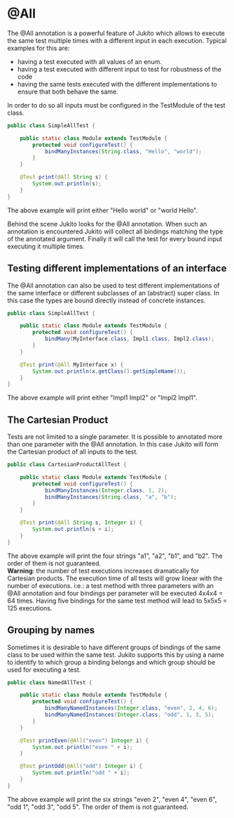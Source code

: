 # \@All

The @All annotation is a powerful feature of Jukito which allows to execute the same test multiple times with a different input in each execution.
Typical examples for this are:
* having a test executed with all values of an enum.
* having a test executed with different input to test for robustness of the code
* having the same tests executed with the different implementations to ensure that both behave the same.

In order to do so all inputs must be configured in the TestModule of the test class.

```java
public class SimpleAllTest {

    public static class Module extends TestModule {
        protected void configureTest() {
            bindManyInstances(String.class, "Hello", "world");
        }
    }

    @Test print(@All String s) {
        System.out.println(s);
    }
}
```

The above example will print either "Hello world" or "world Hello".

Behind the scene Jukito looks for the @All annotation. When such an annotation is encountered Jukito will collect all bindings matching the type of the annotated argument.
Finally it will call the test for every bound input executing it multiple times.


## Testing different implementations of an interface
The @All annotation can also be used to test different implementations of the same interface or different subclasses of an (abstract) super class.
In this case the types are bound directly instead of concrete instances.

```java
public class SimpleAllTest {

    public static class Module extends TestModule {
        protected void configureTest() {
            bindMany(MyInterface.class, Impl1.class, Impl2.class);
        }
    }

    @Test print(@All MyInterface x) {
        System.out.println(x.getClass().getSimpleName());
    }
}
```

The above example will print either "Impl1 Impl2" or "Impl2 Impl1".


## The Cartesian Product
Tests are not limited to a single parameter. It is possible to annotated more than one parameter with the @All annotation. In this case Jukito will form the Cartesian product of all inputs to the test.

```java
public class CartesianProductAllTest {

    public static class Module extends TestModule {
        protected void configureTest() {
            bindManyInstances(Integer.class, 1, 2);
            bindManyInstances(String.class, "a", "b");
        }
    }

    @Test print(@All String s, Integer i) {
        System.out.println(s + i);
    }
}
```

The above example will print the four strings "a1", "a2", "b1", and "b2". The order of them is not guaranteed.  
**Warning**: the number of test executions increases dramatically for Cartesian products. The execution time of all tests will grow linear with the number of executions.
i:e.: a test method with three parameters with an @All annotation and four bindings per parameter will be executed 4x4x4 = 64 times. Having five bindings for the same test method will lead to 5x5x5 = 125 executions.


## Grouping by names
Sometimes it is desirable to have different groups of bindings of the same class to be used within the same test. Jukito supports this by using a name to identify to which group a binding belongs and which group should be used for executing a test.

```java
public class NamedAllTest {

    public static class Module extends TestModule {
        protected void configureTest() {
            bindManyNamedInstances(Integer.class, "even", 2, 4, 6);
            bindManyNamedInstances(Integer.class, "odd", 1, 3, 5);
        }
    }

    @Test printEven(@All("even") Integer i) {
        System.out.println("even " + i);
    }

    @Test printOdd(@All("odd") Integer i) {
        System.out.println("odd " + i);
    }
}
```

The above example will print the six strings "even 2", "even 4", "even 6", "odd 1", "odd 3", "odd 5". The order of them is not guaranteed.